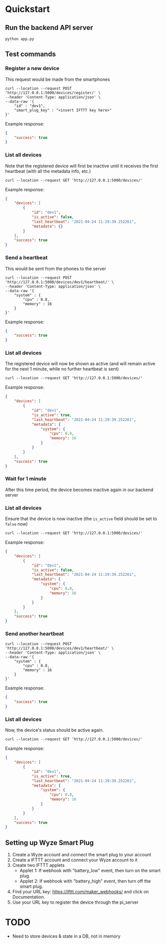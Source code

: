 # Quickstart

## Run the backend API server
```shell script
python app.py
```

## Test commands
### Register a new device
This request would be made from the smartphones
```shell script
curl --location --request POST 'http://127.0.0.1:5000/devices/register/' \
--header 'Content-Type: application/json' \
--data-raw '{
    "id" : "dev1",
    "smart_plug_key" : "<insert IFTTT key here>"
}'
```

Example response:
```json
{
    "success": true
}
```

### List all devices
Note that the registered device will first be inactive until it receives the first heartbeat (with all the metadata info, etc.)
```shell script
curl --location --request GET 'http://127.0.0.1:5000/devices/'
```

Example response:
```json
{
    "devices": [
        {
            "id": "dev1",
            "is_active": false,
            "last_heartbeat": "2021-04-24 11:29:39.252261",
            "metadata": {}
        }
    ],
    "success": true
}
```

### Send a heartbeat
This would be sent from the phones to the server

```shell script
curl --location --request POST 'http://127.0.0.1:5000/devices/dev1/heartbeat/' \
--header 'Content-Type: application/json' \
--data-raw '{
    "system" : {
        "cpu" : 0.8,
        "memory" : 16
    }
}'
```

Example response:
```json
{
    "success": true
}
```

### List all devices
The registered device will now be shown as active (and will remain active for the next 1 minute, while no further heartbeat is sent)
```shell script
curl --location --request GET 'http://127.0.0.1:5000/devices/'
```

Example response:
```json
{
    "devices": [
        {
            "id": "dev1",
            "is_active": true,
            "last_heartbeat": "2021-04-24 11:29:39.252261",
            "metadata": {
                "system": {
                    "cpu": 0.8,
                    "memory": 16
                }
            }
        }
    ],
    "success": true
}
```

### Wait for 1 minute
After this time period, the device becomes inactive again in our backend server

### List all devices
Ensure that the device is now inactive (the `is_active` field should be set to `false` now)
```shell script
curl --location --request GET 'http://127.0.0.1:5000/devices/'
```

Example response:
```json
{
    "devices": [
        {
            "id": "dev1",
            "is_active": false,
            "last_heartbeat": "2021-04-24 11:29:39.252261",
            "metadata": {
                "system": {
                    "cpu": 0.8,
                    "memory": 16
                }
            }
        }
    ],
    "success": true
}
```

### Send another heartbeat
```shell script
curl --location --request POST 'http://127.0.0.1:5000/devices/dev1/heartbeat/' \
--header 'Content-Type: application/json' \
--data-raw '{
    "system" : {
        "cpu" : 0.8,
        "memory" : 16
    }
}'
```

Example response:
```json
{
    "success": true
}
```

### List all devices
Now, the device's status should be active again.

```shell script
curl --location --request GET 'http://127.0.0.1:5000/devices/'
```

Example response:
```json
{
    "devices": [
        {
            "id": "dev1",
            "is_active": true,
            "last_heartbeat": "2021-04-24 11:29:39.252261",
            "metadata": {
                "system": {
                    "cpu": 0.8,
                    "memory": 16
                }
            }
        }
    ],
    "success": true
}
```

## Setting up Wyze Smart Plug
1. Create a Wyze account and connect the smart plug to your account
2. Create a IFTTT account and connect your Wyze account to it
3. Create two IFTTT applets
    - Applet 1: If webhook with "battery_low" event, then turn on the smart plug.
    - Applet 2: If webhook with "battery_high" event, then turn off the smart plug.
4. Find your URL key: https://ifttt.com/maker_webhooks/ and click on Documentation.
5. Use your URL key to register the device through the pi_server

# TODO
- Need to store devices & state in a DB, not in memory